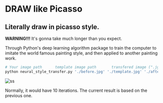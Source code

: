# DRAW like Picasso

## Literally draw in picasso style.

**WARNING!!!**
It's gonna take much longer than you expect.

Through Python's deep learning algorithm package to train the computer to imitate the world famous painting style, and then applied to another painting work.



```python
# Your image path      template image path       transfered image (".jgp" is not needed at this time)
python neural_style_transfer.py './before.jpg' './template.jpg' './after'
```



![ss](https://github.com/yycyjqc/Neural-Algorithm-of-Artistic-Style/blob/master/Screen%20Shot.png?raw=true)



Normally, it would have 10 iterations. The current result is based on the previous one.